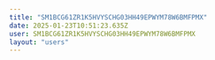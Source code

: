 ```yaml
---
title: "SM1BCG61ZR1K5HVYSCHG03HH49EPWYM78W6BMFPMX"
date: 2025-01-23T10:51:23.635Z
user: SM1BCG61ZR1K5HVYSCHG03HH49EPWYM78W6BMFPMX
layout: "users"
---
```

    
